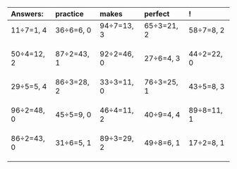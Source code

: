 | Answers: | practice | makes | perfect | ! |
| :--- | :--- | :--- | :--- | :--- |
| 11÷7=1, 4 | 36÷6=6, 0 | 94÷7=13, 3 | 65÷3=21, 2 | 58÷7=8, 2 | 
|   |   |   |   |   | 
|   |   |   |   |   | 
|   |   |   |   |   | 
| 50÷4=12, 2 | 87÷2=43, 1 | 92÷2=46, 0 | 27÷6=4, 3 | 44÷2=22, 0 | 
|   |   |   |   |   | 
|   |   |   |   |   | 
|   |   |   |   |   | 
| 29÷5=5, 4 | 86÷3=28, 2 | 33÷3=11, 0 | 76÷3=25, 1 | 43÷5=8, 3 | 
|   |   |   |   |   | 
|   |   |   |   |   | 
|   |   |   |   |   | 
| 96÷2=48, 0 | 45÷5=9, 0 | 46÷4=11, 2 | 40÷9=4, 4 | 89÷8=11, 1 | 
|   |   |   |   |   | 
|   |   |   |   |   | 
|   |   |   |   |   | 
| 86÷2=43, 0 | 31÷6=5, 1 | 89÷3=29, 2 | 49÷8=6, 1 | 17÷2=8, 1 | 
|   |   |   |   |   | 
|   |   |   |   |   | 
|   |   |   |   |   | 
